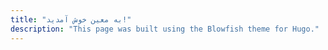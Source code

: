 ```yaml
---
title: "به معین خوش آمدید!"
description: "This page was built using the Blowfish theme for Hugo."
---
```




